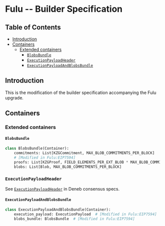 # Fulu -- Builder Specification

## Table of Contents

<!-- START doctoc generated TOC please keep comment here to allow auto update -->
<!-- DON'T EDIT THIS SECTION, INSTEAD RE-RUN doctoc TO UPDATE -->

- [Introduction](#introduction)
- [Containers](#containers)
  - [Extended containers](#extended-containers)
    - [`BlobsBundle`](#blobsbundle)
    - [`ExecutionPayloadHeader`](#executionpayloadheader)
    - [`ExecutionPayloadAndBlobsBundle`](#executionpayloadandblobsbundle)

<!-- END doctoc generated TOC please keep comment here to allow auto update -->

## Introduction

This is the modification of the builder specification accompanying the Fulu upgrade.

## Containers

### Extended containers

#### `BlobsBundle`

```python
class BlobsBundle(Container):
    commitments: List[KZGCommitment, MAX_BLOB_COMMITMENTS_PER_BLOCK]
    # [Modified in Fulu:EIP7594]
    proofs: List[KZGProof, FIELD_ELEMENTS_PER_EXT_BLOB * MAX_BLOB_COMMITMENTS_PER_BLOCK]
    blobs: List[Blob, MAX_BLOB_COMMITMENTS_PER_BLOCK]
```

### `ExecutionPayloadHeader`

See [`ExecutionPayloadHeader`](https://github.com/ethereum/consensus-specs/blob/dev/specs/deneb/beacon-chain.md#executionpayloadheader) in Deneb consensus specs.

#### `ExecutionPayloadAndBlobsBundle`

```python
class ExecutionPayloadAndBlobsBundle(Container):
    execution_payload: ExecutionPayload  # [Modified in Fulu:EIP7594]
    blobs_bundle: BlobsBundle  # [Modified in Fulu:EIP7594]
```